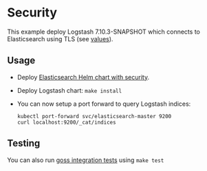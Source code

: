 # Security

This example deploy Logstash 7.10.3-SNAPSHOT which connects to Elasticsearch using TLS
(see [values][]).


## Usage

* Deploy [Elasticsearch Helm chart with security][].

* Deploy Logstash chart: `make install`

* You can now setup a port forward to query Logstash indices:

  ```
  kubectl port-forward svc/elasticsearch-master 9200
  curl localhost:9200/_cat/indices
  ```


## Testing

You can also run [goss integration tests][] using `make test`


[elasticsearch helm chart with security]: https://github.com/elastic/helm-charts/tree/master/elasticsearch/examples/security/
[goss integration tests]: https://github.com/elastic/helm-charts/tree/master/logstash/examples/security/test/goss.yaml
[values]: https://github.com/elastic/helm-charts/tree/master/logstash/examples/security/values.yaml
